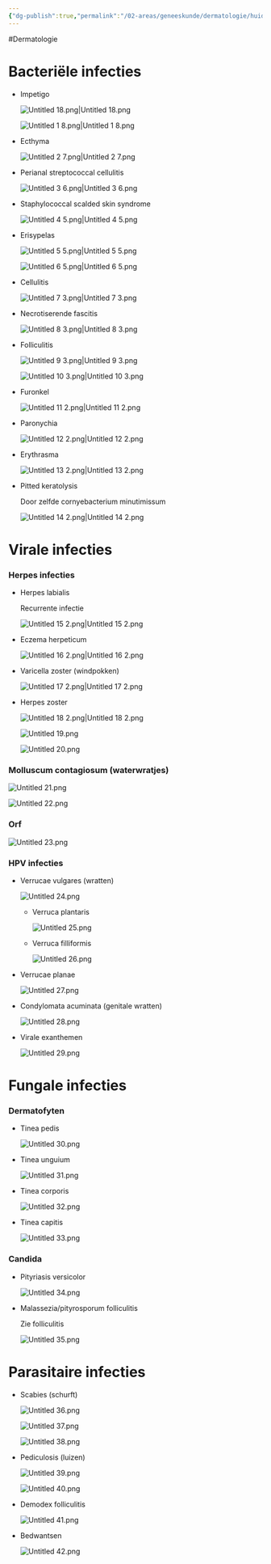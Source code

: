 ```yaml
---
{"dg-publish":true,"permalink":"/02-areas/geneeskunde/dermatologie/huidinfecties/","noteIcon":"","created":"2024-11-24T10:55:03.256+01:00","updated":"2024-12-31T16:51:46.935+01:00"}
---
```


#Dermatologie 


# Bacteriële infecties

- Impetigo
    
    ![Untitled 18.png|Untitled 18.png](/img/user/05%20Toolkit/Files/Untitled%2018.png)
    
    ![Untitled 1 8.png|Untitled 1 8.png](/img/user/05%20Toolkit/Files/Untitled%201%208.png)
    
- Ecthyma
    
    ![Untitled 2 7.png|Untitled 2 7.png](/img/user/05%20Toolkit/Files/Untitled%202%207.png)
    
- Perianal streptococcal cellulitis
    
    ![Untitled 3 6.png|Untitled 3 6.png](/img/user/05%20Toolkit/Files/Untitled%203%206.png)
    
- Staphylococcal scalded skin syndrome
    
    ![Untitled 4 5.png|Untitled 4 5.png](/img/user/05%20Toolkit/Files/Untitled%204%205.png)
    
- Erisypelas
    
    ![Untitled 5 5.png|Untitled 5 5.png](/img/user/05%20Toolkit/Files/Untitled%205%205.png)
    
    ![Untitled 6 5.png|Untitled 6 5.png](/img/user/05%20Toolkit/Files/Untitled%206%205.png)
    
- Cellulitis
    
    ![Untitled 7 3.png|Untitled 7 3.png](/img/user/05%20Toolkit/Files/Untitled%207%203.png)
    
- Necrotiserende fascitis
    
    ![Untitled 8 3.png|Untitled 8 3.png](/img/user/05%20Toolkit/Files/Untitled%208%203.png)
    
- Folliculitis
    
    ![Untitled 9 3.png|Untitled 9 3.png](/img/user/05%20Toolkit/Files/Untitled%209%203.png)
    
    ![Untitled 10 3.png|Untitled 10 3.png](/img/user/05%20Toolkit/Files/Untitled%2010%203.png)
    
- Furonkel
    
    ![Untitled 11 2.png|Untitled 11 2.png](/img/user/05%20Toolkit/Files/Untitled%2011%202.png)
    
- Paronychia
    
    ![Untitled 12 2.png|Untitled 12 2.png](/img/user/05%20Toolkit/Files/Untitled%2012%202.png)
    
- Erythrasma
    
    ![Untitled 13 2.png|Untitled 13 2.png](/img/user/05%20Toolkit/Files/Untitled%2013%202.png)
    
- Pitted keratolysis
    
    Door zelfde cornyebacterium minutimissum
    
    ![Untitled 14 2.png|Untitled 14 2.png](/img/user/05%20Toolkit/Files/Untitled%2014%202.png)
    

# Virale infecties

### Herpes infecties

- Herpes labialis
    
    Recurrente infectie
    
    ![Untitled 15 2.png|Untitled 15 2.png](/img/user/05%20Toolkit/Files/Untitled%2015%202.png)
    
- Eczema herpeticum
    
    ![Untitled 16 2.png|Untitled 16 2.png](/img/user/05%20Toolkit/Files/Untitled%2016%202.png)
    
- Varicella zoster (windpokken)
    
    ![Untitled 17 2.png|Untitled 17 2.png](/img/user/05%20Toolkit/Files/Untitled%2017%202.png)
    
- Herpes zoster
    
    ![Untitled 18 2.png|Untitled 18 2.png](/img/user/05%20Toolkit/Files/Untitled%2018%202.png)
    
    ![Untitled 19.png](/img/user/05%20Toolkit/Files/Untitled%2019.png)
    
    ![Untitled 20.png](/img/user/05%20Toolkit/Files/Untitled%2020.png)
    

### Molluscum contagiosum (waterwratjes)

![Untitled 21.png](/img/user/05%20Toolkit/Files/Untitled%2021.png)

![Untitled 22.png](/img/user/05%20Toolkit/Files/Untitled%2022.png)

### Orf

![Untitled 23.png](/img/user/05%20Toolkit/Files/Untitled%2023.png)

### HPV infecties

- Verrucae vulgares (wratten)
    
    ![Untitled 24.png](/img/user/05%20Toolkit/Files/Untitled%2024.png)
    
    - Verruca plantaris
        
        ![Untitled 25.png](/img/user/05%20Toolkit/Files/Untitled%2025.png)
        
    - Verruca filliformis
        
        ![Untitled 26.png](/img/user/05%20Toolkit/Files/Untitled%2026.png)
        
- Verrucae planae
    
    ![Untitled 27.png](/img/user/05%20Toolkit/Files/Untitled%2027.png)
    
- Condylomata acuminata (genitale wratten)
    
    ![Untitled 28.png](/img/user/05%20Toolkit/Files/Untitled%2028.png)
    
- Virale exanthemen
    
    ![Untitled 29.png](/img/user/05%20Toolkit/Files/Untitled%2029.png)
    

# Fungale infecties

### Dermatofyten

- Tinea pedis
    
    ![Untitled 30.png](/img/user/05%20Toolkit/Files/Untitled%2030.png)
    
- Tinea unguium
    
    ![Untitled 31.png](/img/user/05%20Toolkit/Files/Untitled%2031.png)
    
- Tinea corporis
    
    ![Untitled 32.png](/img/user/05%20Toolkit/Files/Untitled%2032.png)
    
- Tinea capitis
    
    ![Untitled 33.png](/img/user/05%20Toolkit/Files/Untitled%2033.png)
    

### Candida

- Pityriasis versicolor
    
    ![Untitled 34.png](/img/user/05%20Toolkit/Files/Untitled%2034.png)
    
- Malassezia/pityrosporum folliculitis
    
    Zie folliculitis
    
    ![Untitled 35.png](/img/user/05%20Toolkit/Files/Untitled%2035.png)
    

# Parasitaire infecties

- Scabies (schurft)
    
    ![Untitled 36.png](/img/user/05%20Toolkit/Files/Untitled%2036.png)
    
    ![Untitled 37.png](/img/user/05%20Toolkit/Files/Untitled%2037.png)
    
    ![Untitled 38.png](/img/user/05%20Toolkit/Files/Untitled%2038.png)
    
- Pediculosis (luizen)
    
    ![Untitled 39.png](/img/user/05%20Toolkit/Files/Untitled%2039.png)
    
    ![Untitled 40.png](/img/user/05%20Toolkit/Files/Untitled%2040.png)
    
- Demodex folliculitis
    
    ![Untitled 41.png](/img/user/05%20Toolkit/Files/Untitled%2041.png)
    
- Bedwantsen
    
    ![Untitled 42.png](/img/user/05%20Toolkit/Files/Untitled%2042.png)